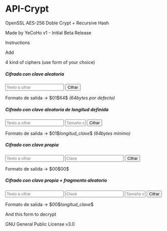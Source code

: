 # API-Crypt
OpenSSL AES-256 Doble Crypt + Recursive Hash 

Made by YeCoHo v1 - Initial Beta Release



Instructions

Add <script src="Insane_Crypt.js"></script>

4 kind of ciphers (use form of your choice)

<h5>Cifrado con clave aleatoria</h5> 
  <form action="" method="post" id="form_2crypt">
    <input id="input" type="text" pattern="[a-zA-Z0-9-_]{1,150}" name="input_2crypt" placeholder="Texto a cifrar" required />
    <input type="submit" class="button" value="Cifrar" /> <br/>
    <p class="info">Formato de salida -> $01$64$ <em>(64bytes por defecto)</em></p>
  </form>
      
<h5>Cifrado con clave aleatoria de longitud definida</h5> 
  <form action="" method="post" id="form_2crypt_0">
    <input id="input_0" type="text" pattern="[a-zA-Z0-9-_]{1,150}" name="input_2crypt" placeholder="Texto a cifrar" required />
    <input id="input_size_0" type="text" pattern="[0-9]{1,15}" name="input_size_0" size="5" placeholder="Tamaño clave aleatoria" required />
    <input type="submit" class="button" value="Cifrar" /> <br/>
    <p class="info">Formato de salida -> $01$<i>longitud_clave</i>$ <em>(64bytes mínimo)</em></p>
  </form>
      
<h5>Cifrado con clave propia</h5> 
  <form action="" method="post" id="form_2crypt_1">
    <input id="input_1" type="text" pattern="[a-zA-Z0-9-_]{1,150}" name="input_2crypt" placeholder="Texto a cifrar" required />
    <input id="input_pass_1" type="text" pattern="[a-zA-Z0-9-_]{1,150}" name="input_pass_2crypt" placeholder="Clave" required />
    <input type="submit" class="button" value="Cifrar" /> <br/>
    <p class="info">Formato de salida -> $00$00$</p>
  </form>

<h5>Cifrado con clave propia + fragmento aleatorio</h5> 
  <form action="" method="post" id="form_2crypt_2">
    <input id="input_2" type="text" pattern="[a-zA-Z0-9-_]{1,150}" name="input_2crypt" placeholder="Texto a cifrar" required />
    <input id="input_pass_2" type="text" pattern="[a-zA-Z0-9-_]{1,150}" name="input_pass_2crypt" placeholder="Clave" required />
    <input id="input_size_2" type="text" pattern="[0-9]{1,15}" name="input_size_2" size="5" placeholder="Tamaño clave aleatoria" required />
    <input type="submit" class="button" value="Cifrar" /> <br/>
    <p class="info">Formato de salida -> $00$<i>longitud_clave</i>$</p>
  </form>


 And this form to decrypt


  <form action="" method="post" id="form_2decrypt">
    <input id="input_2decrypt" type="text" name="input_2decrypt" hidden/>
    <input id="input_pass_2decrypt" type="text" name="input_pass_2decrypt" hidden/>
  </form>



GNU General Public License v3.0

